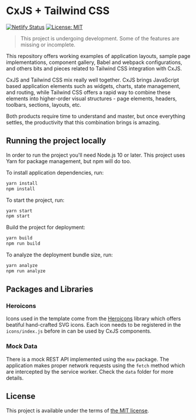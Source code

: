 # CxJS + Tailwind CSS

[![Netlify Status](https://api.netlify.com/api/v1/badges/f800e2ee-d28a-4118-a149-9ba840fb4941/deploy-status)](https://twapp.cxjs.io) [![License: MIT](https://img.shields.io/badge/License-MIT-blue.svg)](LICENSE.md)

> This project is undergoing development. Some of the features are missing or incomplete.

This repository offers working examples of application layouts, sample page implementations, component gallery, Babel and webpack configurations, and others bits and pieces related to Tailwind CSS integration with CxJS.

CxJS and Tailwind CSS mix really well together. CxJS brings JavaScript based application elements such as widgets, charts, state management, and routing, while Tailwind CSS offers a rapid way to combine these elements into higher-order visual structures - page elements, headers, toolbars, sections, layouts, etc.

Both products require time to understand and master, but once everything settles, the productivity that this combination brings is amazing.

## Running the project locally

In order to run the project you'll need Node.js 10 or later. This project uses Yarn for package management, but npm will do too.

To install application dependencies, run:

```bash
yarn install
npm install
```

To start the project, run:

```bash
yarn start
npm start
```

Build the project for deployment:

```bash
yarn build
npm run build
```

To analyze the deployment bundle size, run:

```bash
yarn analyze
npm run analyze
```

## Packages and Libraries

### Heroicons

Icons used in the template come from the [Heroicons](https://heroicons.com/) library which offers beatiful hand-crafted SVG icons. Each icon needs to be registered in the `icons/index.js` before in can be used by CxJS components.

### Mock Data

There is a mock REST API implemented using the `msw` package. The application makes proper network requests using the `fetch` method which are intercepted by the service worker. Check the `data` folder for more details.

## License

This project is available under the terms of [the MIT license](LICENSE.md).

